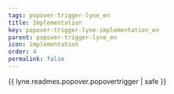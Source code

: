 ```yaml
---
tags: popover-trigger-lyne_en
title: Implementation
key: popover-trigger-lyne-implementation_en
parent: popover-trigger-lyne_en
icon: implementation
order: 4
permalink: false  
---
```

{{ lyne.readmes.popover.popovertrigger | safe }}


